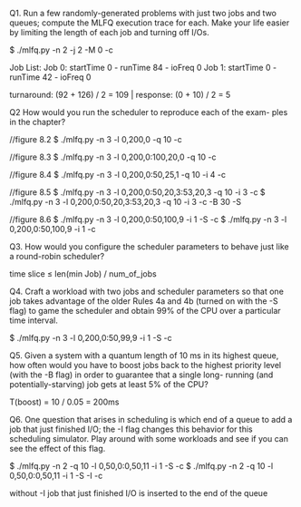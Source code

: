 Q1. Run a few randomly-generated problems with just two jobs and two queues; compute the MLFQ execution trace for each. Make your life easier by limiting the length of each job and turning off I/Os.

$ ./mlfq.py -n 2 -j 2 -M 0 -c

Job List:
  Job  0: startTime   0 - runTime  84 - ioFreq   0
  Job  1: startTime   0 - runTime  42 - ioFreq   0

turnaround: (92 + 126) / 2 = 109 | response: (0 + 10) / 2 = 5

Q2 How would you run the scheduler to reproduce each of the exam- ples in the chapter?

//figure 8.2
$ ./mlfq.py -n 3 -l 0,200,0 -q 10 -c

//figure 8.3
$ ./mlfq.py -n 3 -l 0,200,0:100,20,0 -q 10 -c

//figure 8.4
$ ./mlfq.py -n 3 -l 0,200,0:50,25,1 -q 10 -i 4 -c

//figure 8.5
$ ./mlfq.py -n 3 -l 0,200,0:50,20,3:53,20,3 -q 10 -i 3 -c
$ ./mlfq.py -n 3 -l 0,200,0:50,20,3:53,20,3 -q 10 -i 3 -c -B 30 -S

//figure 8.6
$ ./mlfq.py -n 3 -l 0,200,0:50,100,9 -i 1 -S -c
$ ./mlfq.py -n 3 -l 0,200,0:50,100,9 -i 1 -c

Q3. How would you configure the scheduler parameters to behave just like a round-robin scheduler?

time slice ≤ len(min Job) / num_of_jobs

Q4. Craft a workload with two jobs and scheduler parameters so that one job takes advantage of the older Rules 4a and 4b (turned on with the -S flag) to game the scheduler and obtain 99% of the CPU over a particular time interval.

$ ./mlfq.py -n 3 -l 0,200,0:50,99,9 -i 1 -S -c

Q5. Given a system with a quantum length of 10 ms in its highest queue, how often would you have to boost jobs back to the highest priority level (with the -B flag) in order to guarantee that a single long- running (and potentially-starving) job gets at least 5% of the CPU?

T(boost) = 10 / 0.05 = 200ms

Q6. One question that arises in scheduling is which end of a queue to add a job that just finished I/O; the -I flag changes this behavior for this scheduling simulator. Play around with some workloads and see if you can see the effect of this flag.

$ ./mlfq.py -n 2 -q 10 -l 0,50,0:0,50,11 -i 1 -S -c
$ ./mlfq.py -n 2 -q 10 -l 0,50,0:0,50,11 -i 1 -S -I -c

without -I job that just finished I/O is inserted to the end of the queue